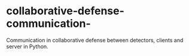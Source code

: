 # collaborative-defense-communication-
Communication in collaborative defense between detectors, clients and server in Python.
